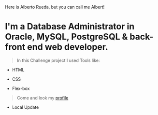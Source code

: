 Here is Alberto Rueda, but you can call me Albert!
# I'm a Database Administrator in Oracle, MySQL, PostgreSQL & back-front end web developer.
 
> In this Challenge project I used Tools like:

* HTML

* CSS

* Flex-box

> Come and look my [profile](www.linkedin.com/in/alberto-g-rueda)
>
* Local Update
